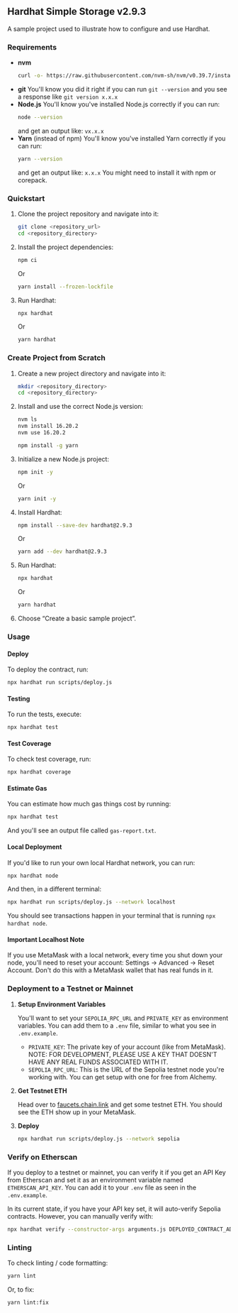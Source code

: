 ## Hardhat Simple Storage v2.9.3

A sample project used to illustrate how to configure and use Hardhat.

### Requirements

- **nvm**
  ```sh
  curl -o- https://raw.githubusercontent.com/nvm-sh/nvm/v0.39.7/install.sh | bash
  ```
- **git**
  You'll know you did it right if you can run `git --version` and you see a response like `git version x.x.x`
- **Node.js**
  You'll know you've installed Node.js correctly if you can run:
  ```sh
  node --version
  ```
  and get an output like: `vx.x.x`
- **Yarn** (instead of npm)
  You'll know you've installed Yarn correctly if you can run:
  ```sh
  yarn --version
  ```
  and get an output like: `x.x.x`
  You might need to install it with npm or corepack.

### Quickstart

1. Clone the project repository and navigate into it:

   ```sh
   git clone <repository_url>
   cd <repository_directory>
   ```

2. Install the project dependencies:

   ```sh
   npm ci
   ```

   Or

   ```sh
   yarn install --frozen-lockfile
   ```

3. Run Hardhat:
   ```sh
   npx hardhat
   ```
   Or
   ```sh
   yarn hardhat
   ```

### Create Project from Scratch

1. Create a new project directory and navigate into it:

   ```sh
   mkdir <repository_directory>
   cd <repository_directory>
   ```

2. Install and use the correct Node.js version:

   ```sh
   nvm ls
   nvm install 16.20.2
   nvm use 16.20.2
   ```

   ```bash
   npm install -g yarn
   ```

3. Initialize a new Node.js project:

   ```sh
   npm init -y
   ```

   Or

   ```sh
   yarn init -y
   ```

4. Install Hardhat:

   ```sh
   npm install --save-dev hardhat@2.9.3
   ```

   Or

   ```sh
   yarn add --dev hardhat@2.9.3
   ```

5. Run Hardhat:

   ```sh
   npx hardhat
   ```

   Or

   ```sh
   yarn hardhat
   ```

6. Choose “Create a basic sample project”.

### Usage

#### Deploy

To deploy the contract, run:

```sh
npx hardhat run scripts/deploy.js
```

#### Testing

To run the tests, execute:

```sh
npx hardhat test
```

#### Test Coverage

To check test coverage, run:

```sh
npx hardhat coverage
```

#### Estimate Gas

You can estimate how much gas things cost by running:

```sh
npx hardhat test
```

And you'll see an output file called `gas-report.txt`.

#### Local Deployment

If you'd like to run your own local Hardhat network, you can run:

```sh
npx hardhat node
```

And then, in a different terminal:

```sh
npx hardhat run scripts/deploy.js --network localhost
```

You should see transactions happen in your terminal that is running `npx hardhat node`.

#### Important Localhost Note

If you use MetaMask with a local network, every time you shut down your node, you'll need to reset your account: Settings -> Advanced -> Reset Account. Don't do this with a MetaMask wallet that has real funds in it.

### Deployment to a Testnet or Mainnet

1. **Setup Environment Variables**

   You'll want to set your `SEPOLIA_RPC_URL` and `PRIVATE_KEY` as environment variables. You can add them to a `.env` file, similar to what you see in `.env.example`.

   - `PRIVATE_KEY`: The private key of your account (like from MetaMask). NOTE: FOR DEVELOPMENT, PLEASE USE A KEY THAT DOESN'T HAVE ANY REAL FUNDS ASSOCIATED WITH IT.
   - `SEPOLIA_RPC_URL`: This is the URL of the Sepolia testnet node you're working with. You can get setup with one for free from Alchemy.

2. **Get Testnet ETH**

   Head over to [faucets.chain.link](https://faucets.chain.link) and get some testnet ETH. You should see the ETH show up in your MetaMask.

3. **Deploy**
   ```sh
   npx hardhat run scripts/deploy.js --network sepolia
   ```

### Verify on Etherscan

If you deploy to a testnet or mainnet, you can verify it if you get an API Key from Etherscan and set it as an environment variable named `ETHERSCAN_API_KEY`. You can add it to your `.env` file as seen in the `.env.example`.

In its current state, if you have your API key set, it will auto-verify Sepolia contracts. However, you can manually verify with:

```sh
npx hardhat verify --constructor-args arguments.js DEPLOYED_CONTRACT_ADDRESS
```

### Linting

To check linting / code formatting:

```sh
yarn lint
```

Or, to fix:

```sh
yarn lint:fix
```
